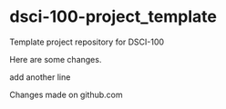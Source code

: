 # dsci-100-project_template
Template project repository for DSCI-100

Here are some changes.

add another line

Changes made on github.com

